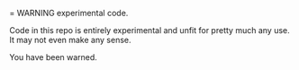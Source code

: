= WARNING experimental code.

Code in this repo is entirely experimental and unfit for pretty much any use.
It may not even make any sense.

You have been warned.

